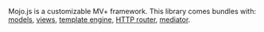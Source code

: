 Mojo.js is a customizable MV+ framework. This library comes bundles with: 
[models](/mojo-js/mojo-models), [views](/mojo-js/mojo-views), [template engine](/mojo-js/paperclip.js),
[HTTP router](/mojo-js/mojo-router.js), [mediator](/mojo-js/mojo-bootstrap).

